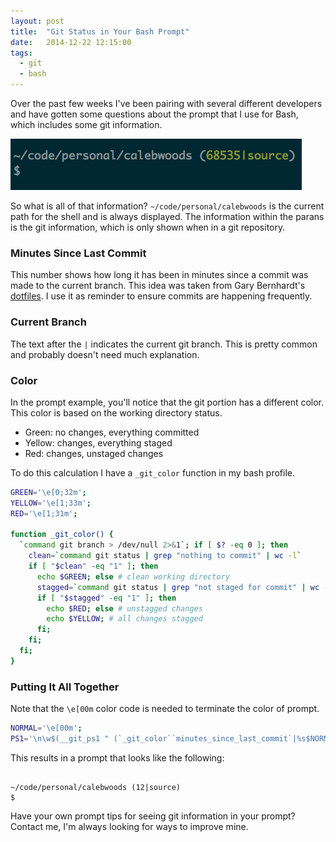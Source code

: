 ```yaml
---
layout: post
title:  "Git Status in Your Bash Prompt"
date:   2014-12-22 12:15:00
tags:
  - git
  - bash
---
```


Over the past few weeks I've been pairing with several different developers and have gotten some questions about the prompt that I use for Bash, which includes some git information.

![Bash Prompt Example](/images/bash_prompt.png)

So what is all of that information? `~/code/personal/calebwoods` is the current path for the shell and is always displayed.  The information within the parans is the git information, which is only shown when in a git repository.

### Minutes Since Last Commit

This number shows how long it has been in minutes since a commit was made to the current branch.  This idea was taken from Gary Bernhardt's [dotfiles](https://github.com/garybernhardt/dotfiles/blob/master/.bashrc).  I use it as reminder to ensure commits are happening frequently.

### Current Branch

The text after the `|` indicates the current git branch.  This is pretty common and probably doesn't need much explanation.

### Color

In the prompt example, you'll notice that the git portion has a different color.  This color is based on the working directory status.

* Green: no changes, everything committed
* Yellow: changes, everything staged
* Red: changes, unstaged changes

To do this calculation I have a `_git_color` function in my bash profile.

```bash
GREEN='\e[0;32m';
YELLOW='\e[1;33m';
RED='\e[1;31m';

function _git_color() {
  `command git branch > /dev/null 2>&1`; if [ $? -eq 0 ]; then
    clean=`command git status | grep "nothing to commit" | wc -l`
    if [ "$clean" -eq "1" ]; then
      echo $GREEN; else # clean working directory
      stagged=`command git status | grep "not staged for commit" | wc -l`
      if [ "$stagged" -eq "1" ]; then
        echo $RED; else # unstagged changes
        echo $YELLOW; # all changes stagged
      fi;
    fi;
  fi;
}
```

### Putting It All Together


Note that the `\e[00m` color code is needed to terminate the color of prompt.

```bash
NORMAL='\e[00m';
PS1='\n\w$(__git_ps1 " (`_git_color``minutes_since_last_commit`|%s$NORMAL)")\n\$ '

```

This results in a prompt that looks like the following:


```

~/code/personal/calebwoods (12|source)
$
```

Have your own prompt tips for seeing git information in your prompt? Contact me, I'm always looking for ways to improve mine.
